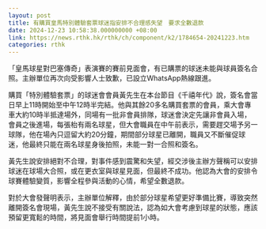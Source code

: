 ```yaml
---
layout: post
title: 有購買皇馬特別體驗套票球迷指安排不合理感失望　要求全數退款
date: 2024-12-23 10:58:38.000000000 +08:00
link: https://news.rthk.hk/rthk/ch/component/k2/1784654-20241223.htm
categories: rthk
---
```


「皇馬球星對巴塞傳奇」表演賽的賽前見面會，有已購票的球迷未能與球員簽名合照。主辦單位再次向受影響人士致歉，已設立WhatsApp熱線跟進。

購買「特別體驗套票」的球迷會會員黃先生在本台節目《千禧年代》說，簽名會當日早上11時開始至中午12時半完結。他與其餘20多名購買套票的會員，乘大會專車大約10時半抵達場外，同場有一批非會員排隊，球迷會決定先讓非會員入場，會員之後進場，每張枱有兩名球星，但大會職員在中午前表示，需要趕交場予另一球隊，他在場內只逗留大約20分鐘，期間部分球星已離開，職員又不斷催促球迷，他最終只能在兩名球星身後拍照，未能一對一合照和簽名。

黃先生說安排絕對不合理，對事件感到震驚和失望，經交涉後主辦方聲稱可以安排球迷在球場大合照，或在更衣室與球星見面，但最終不成功。他認為大會的安排令球賽體驗變質，影響全程參與活動的心情，希望全數退款。

對於大會發聲明表示，主辦單位解釋，由於部分球星希望更好準備比賽，導致突然離開簽名會現場，黃先生說不接受有關說法，認為如大會考慮到球星的狀態，應該預留更寬鬆的時間，將見面會舉行時間提前1小時。

